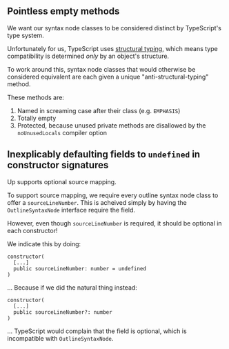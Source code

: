 Pointless empty methods
-----------------------

We want our syntax node classes to be considered distinct by TypeScript's type system.

Unfortunately for us, TypeScript uses [structural typing](https://en.wikipedia.org/wiki/Structural_type_system), which means type compatibility is determined *only* by an object's structure.

To work around this, syntax node classes that would otherwise be considered equivalent are each given a unique "anti-structural-typing" method.

These methods are:

1. Named in screaming case after their class (e.g. `EMPHASIS`)
2. Totally empty
3. Protected, because unused private methods are disallowed by the `noUnusedLocals` compiler option


Inexplicably defaulting fields to `undefined` in constructor signatures
-----------------------------------------------------------------------

Up supports optional source mapping.

To support source mapping, we require every outline syntax node class to offer a `sourceLineNumber`. This is acheived simply by having the `OutlineSyntaxNode` interface require the field.

However, even though `sourceLineNumber` is required, it should be optional in each constructor!

We indicate this by doing:

`````
constructor(
  [...]
  public sourceLineNumber: number = undefined
)
`````

... Because if we did the natural thing instead:

`````
constructor(
  [...]
  public sourceLineNumber?: number
)
`````

... TypeScript would complain that the field is optional, which is incompatible with `OutlineSyntaxNode`.
